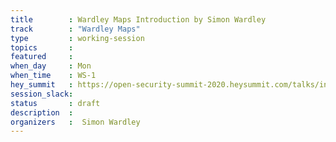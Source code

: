 ```yaml
---
title        : Wardley Maps Introduction by Simon Wardley
track        : "Wardley Maps"
type         : working-session
topics       :
featured     :
when_day     : Mon
when_time    : WS-1
hey_summit   : https://open-security-summit-2020.heysummit.com/talks/intro-wardley-maps/
session_slack:
status       : draft
description  :
organizers   :  Simon Wardley
---
```



<!--(add intro)

## WHY

(...)

## What

(...)

## Outcomes

(...)

## References

(...)


## Previous-->
